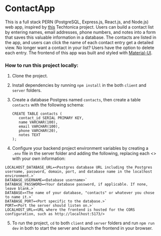# ContactApp

This is a full stack PERN (PostgreSQL, Express.js, React.js, and Node.js) web app, inspired by [this](https://github.com/Yosolita1978/week11ContactApp) Techtonica project. Users can build a contact list by entering names, email addresses, phone numbers, and notes into a form that saves this valuable information in a database. The contacts are listed in the app, and users can click the name of each contact entry get a detailed view. No longer want a contact in your list? Users have the option to delete each entry. The frontend of this app was built and styled with [Material-UI](https://mui.com/).

### How to run this project locally:

1. Clone the project.
2. Install dependencies by running `npm install` in the both `client` and `server` folders.
3. Create a database Postgres named `contacts`, then create a table `contacts` with the following schema:

   ```
   CREATE TABLE contacts (
      contact_id SERIAL PRIMARY KEY,
      name VARCHAR(100),
      email VARCHAR(100),
      phone VARCHAR(20),
      notes TEXT
   );
   ```

4. Configure your backend project environment variables by creating a `.env` file in the server folder and adding the following, replacing each <> with your own information:

```
LOCALHOST_DATABASE_URL=<Postgres database URL including the Postgres username, password, domain, port, and database name in the localhost environment.>`
DATABASE_USERNAME=<Database username>`
DATABASE_PASSWORD=<Your database password, if applicable. If none, leave blank.>`
DATABASE=<The name of your database, "contacts" or whatever you chose to name it.>`
DATABASE_PORT=<Port specific to the database.>`
PORT=<Port the server should listen on.>`
LOCALHOST_URL=<URL where the frontend is hosted for the CORS configuration, such as http://localhost:5173/>
```

5. To run the project, `cd` to both `client` and `server` folders and run `npm run dev` in both to start the server and launch the frontend in your browser.
